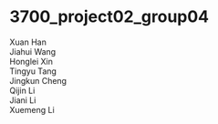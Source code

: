 # 3700_project02_group04
Xuan Han  
Jiahui Wang  
Honglei Xin  
Tingyu Tang  
Jingkun Cheng  
Qijin Li  
Jiani Li  
Xuemeng Li    
